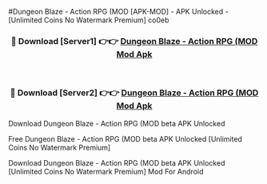 #Dungeon Blaze - Action RPG (MOD [APK-MOD] - APK Unlocked - [Unlimited Coins No Watermark Premium] co0eb



<div align="center">

<h3>🔴 Download [Server1] 👉👉 <a href="https://momento.my/?title=Dungeon_Blaze_-_Action_RPG_(MOD">Dungeon Blaze - Action RPG (MOD Mod Apk</a></h3><br>

<h3>🔴 Download [Server2] 👉👉 <a href="https://momento.my/?title=Dungeon_Blaze_-_Action_RPG_(MOD">Dungeon Blaze - Action RPG (MOD Mod Apk</a></h3>
</div>



Download Dungeon Blaze - Action RPG (MOD beta APK Unlocked

Free Dungeon Blaze - Action RPG (MOD beta APK Unlocked [Unlimited Coins No Watermark Premium]

Download Dungeon Blaze - Action RPG (MOD beta APK Unlocked [Unlimited Coins No Watermark Premium] Mod For Android
